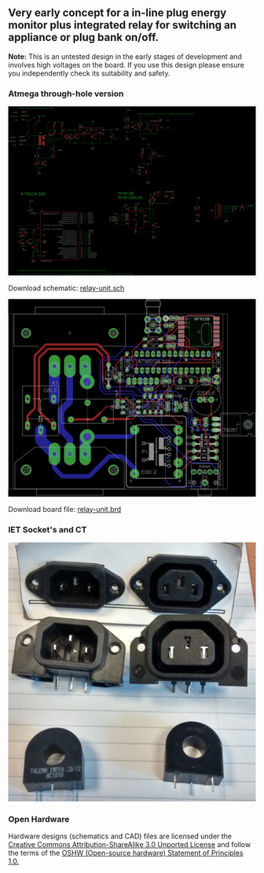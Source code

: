 ## Very early concept for a in-line plug energy monitor plus integrated relay for switching an appliance or plug bank on/off.

**Note:** This is an untested design in the early stages of development and involves high voltages on the board. If you use this design please ensure you independently check its suitability and safety.

### Atmega through-hole version

![schematic.png](schematic.png)

Download schematic: [relay-unit.sch](relay-unit.sch)

![board.png](board.png)

Download board file: [relay-unit.brd](relay-unit.brd)

### IET Socket's and CT

![SocketsCTs.jpg](SocketsCTs.jpg)

### Open Hardware

Hardware designs (schematics and CAD) files are licensed under the [Creative Commons Attribution-ShareAlike 3.0 Unported License](http://creativecommons.org/licenses/by-sa/3.0/) and follow the terms of the [OSHW (Open-source hardware) Statement of Principles 1.0.](http://freedomdefined.org/OSHW)
